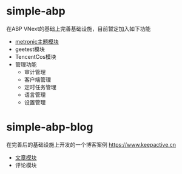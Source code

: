 # simple-abp
在ABP VNext的基础上完善基础设施，目前暂定加入如下功能
<ul>
  <li>
    <a href="https://github.com/aqa365/simple-abp/tree/main/modules/theme/metronic" target="_blank">metronic主题模块</a>
  </li>
  <li>geetest模块</li>
  <li>TencentCos模块</li>
  <li>
    管理功能
    <ul>
      <li>审计管理</li>
      <li>客户端管理</li>
      <li>定时任务管理</li>
      <li>语言管理</li>
      <li>设置管理</li>
    </ul>
  </li>
</ul>

# simple-abp-blog
在完善后的基础设施上开发的一个博客案例 <a href="https://www.keepactive.cn" target="_blank">https://www.keepactive.cn</a>
<ul>
   <li><a href="https://github.com/aqa365/simple-abp/tree/main/modules/articles" target="_blank">文章模块</a></li>
   <li>评论模块</li>
</ul>
